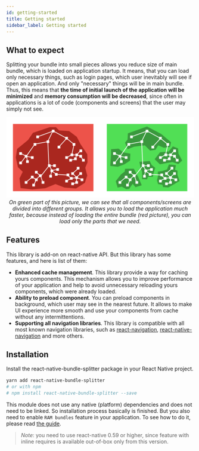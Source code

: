 ```yaml
---
id: getting-started
title: Getting started
sidebar_label: Getting started
---
```

## What to expect

Splitting your bundle into small pieces allows you reduce size of main bundle, which is loaded on application startup. It means, that you can load only necessary things, such as login pages, which user inevitably will see if open an application. And only "necessary" things will be in main bundle. Thus, this means that **the time of initial launch of the application will be minimized** and **memory consumption will be decreased**, since often in applications is a lot of code (components and screens) that the user may simply not see.

<p style="text-align:center">
 <img src="./assets/bundle-splitting.png"></img>
 <i>On green part of this picture, we can see that all components/screens are divided into different groups. It allows you to load the application much faster, because instead of loading the entire bundle (red picture), you can load only the parts that we need.</i>
</p>

## Features
This library is add-on on react-native API. But this library has some features, and here is list of them:
- **Enhanced cache management**. This library provide a way for caching yours components. This mechanism allows you to improve performance of your application and help to avoid unnecessary reloading yours components, which were already loaded.
- **Ability to preload component**. You can preload components in background, which user may see in the nearest future. It allows to make UI experience more smooth and use your components from cache without any intermittentions.
- **Supporting all navigation libraries**. This library is compatible with all most known navigation libraries, such as [react-navigation](https://reactnavigation.org/), [react-native-navigation](https://wix.github.io/react-native-navigation/#/) and more others.

## Installation

Install the react-native-bundle-splitter package in your React Native project.

```bash
yarn add react-native-bundle-splitter
# or with npm
# npm install react-native-bundle-splitter --save
```

This module does not use any native (platform) dependencies and does not need to be linked. So installation process basically is finished. But you also need to enable `RAM bundles` feature in your application. To see how to do it, please read [the guide](docs-fundamentals-enabling-ram-bundle.md).

> *Note*: you need to use react-native 0.59 or higher, since feature with inline requires is available out-of-box only from this version.
